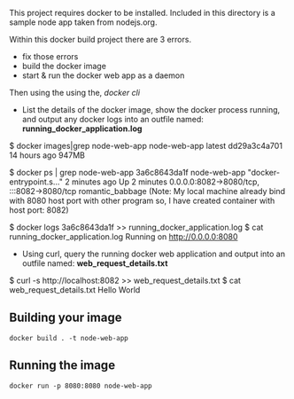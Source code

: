 This project requires docker to be installed. Included in this directory is a sample node app taken from nodejs.org. 

Within this docker build project there are 3 errors. 
- fix those errors
- build the docker image
- start & run the docker web app as a daemon

Then using the using the, *docker cli*
  
- List the details of the docker image, show the docker process running,  and output any docker logs into an outfile named: **running_docker_application.log**

$ docker images|grep node-web-app
node-web-app                         latest                                                  dd29a3c4a701   14 hours ago    947MB

$ docker ps | grep node-web-app
3a6c8643da1f   node-web-app             "docker-entrypoint.s…"   2 minutes ago       Up 2 minutes       0.0.0.0:8082->8080/tcp, :::8082->8080/tcp   romantic_babbage
(Note: My local machine already bind with 8080 host port with other program so, I have created container with host port: 8082)

$ docker logs 3a6c8643da1f >> running_docker_application.log
$ cat running_docker_application.log 
Running on http://0.0.0.0:8080

- Using curl, query the running docker web application and output into an outfile named: **web_request_details.txt**

$ curl -s http://localhost:8082 >> web_request_details.txt
$ cat web_request_details.txt 
Hello World

## Building your image
`docker build . -t node-web-app`

## Running the image
`docker run -p 8080:8080 node-web-app`

